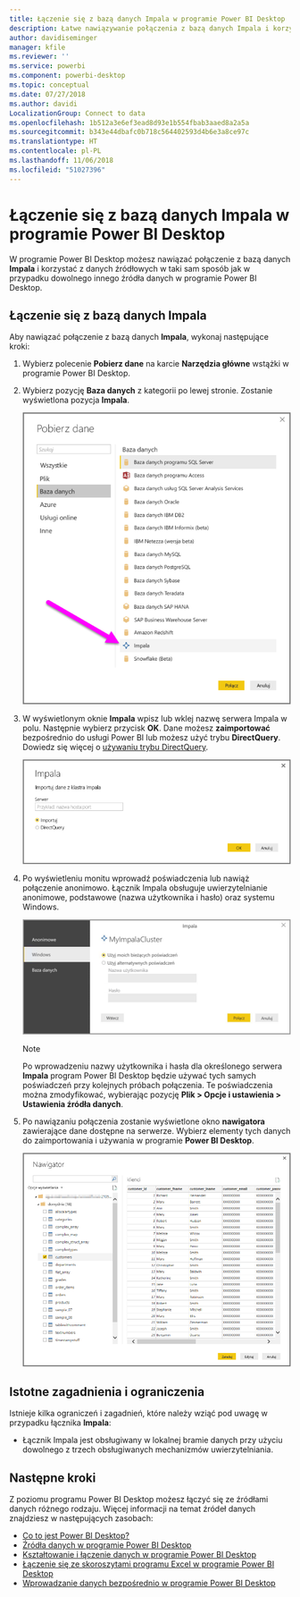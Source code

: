 ```yaml
---
title: Łączenie się z bazą danych Impala w programie Power BI Desktop
description: Łatwe nawiązywanie połączenia z bazą danych Impala i korzystanie z niej w programie Power BI Desktop
author: davidiseminger
manager: kfile
ms.reviewer: ''
ms.service: powerbi
ms.component: powerbi-desktop
ms.topic: conceptual
ms.date: 07/27/2018
ms.author: davidi
LocalizationGroup: Connect to data
ms.openlocfilehash: 1b512a3e6ef3ead8d93e1b554fbab3aaed8a2a5a
ms.sourcegitcommit: b343e44dbafc0b718c564402593d4b6e3a8ce97c
ms.translationtype: HT
ms.contentlocale: pl-PL
ms.lasthandoff: 11/06/2018
ms.locfileid: "51027396"
---
```

# <a name="connect-to-an-impala-database-in-power-bi-desktop"></a>Łączenie się z bazą danych Impala w programie Power BI Desktop
W programie Power BI Desktop możesz nawiązać połączenie z bazą danych **Impala** i korzystać z danych źródłowych w taki sam sposób jak w przypadku dowolnego innego źródła danych w programie Power BI Desktop.

## <a name="connect-to-an-impala-database"></a>Łączenie się z bazą danych Impala
Aby nawiązać połączenie z bazą danych **Impala**, wykonaj następujące kroki: 

1. Wybierz polecenie **Pobierz dane** na karcie **Narzędzia główne** wstążki w programie Power BI Desktop. 

2. Wybierz pozycję **Baza danych** z kategorii po lewej stronie. Zostanie wyświetlona pozycja **Impala**.

    ![Pobierz dane](media/desktop-connect-impala/connect_impala_2.png)

3. W wyświetlonym oknie **Impala** wpisz lub wklej nazwę serwera Impala w polu. Następnie wybierz przycisk **OK**. Dane możesz **zaimportować** bezpośrednio do usługi Power BI lub możesz użyć trybu **DirectQuery**. Dowiedz się więcej o [używaniu trybu DirectQuery](desktop-use-directquery.md).

    ![Okno Impala](media/desktop-connect-impala/connect_impala_3a.png)

4. Po wyświetleniu monitu wprowadź poświadczenia lub nawiąż połączenie anonimowo. Łącznik Impala obsługuje uwierzytelnianie anonimowe, podstawowe (nazwa użytkownika i hasło) oraz systemu Windows.

    ![Łącznik Impala](media/desktop-connect-impala/connect_impala_4.png)

    > [!NOTE]
    > Po wprowadzeniu nazwy użytkownika i hasła dla określonego serwera **Impala** program Power BI Desktop będzie używać tych samych poświadczeń przy kolejnych próbach połączenia. Te poświadczenia można zmodyfikować, wybierając pozycję **Plik > Opcje i ustawienia > Ustawienia źródła danych**.


5. Po nawiązaniu połączenia zostanie wyświetlone okno **nawigatora** zawierające dane dostępne na serwerze. Wybierz elementy tych danych do zaimportowania i używania w programie **Power BI Desktop**.

    ![Okno Nawigator](media/desktop-connect-impala/connect_impala_5.png)

## <a name="considerations-and-limitations"></a>Istotne zagadnienia i ograniczenia
Istnieje kilka ograniczeń i zagadnień, które należy wziąć pod uwagę w przypadku łącznika **Impala**:

* Łącznik Impala jest obsługiwany w lokalnej bramie danych przy użyciu dowolnego z trzech obsługiwanych mechanizmów uwierzytelniania.

## <a name="next-steps"></a>Następne kroki
Z poziomu programu Power BI Desktop możesz łączyć się ze źródłami danych różnego rodzaju. Więcej informacji na temat źródeł danych znajdziesz w następujących zasobach:

* [Co to jest Power BI Desktop?](desktop-what-is-desktop.md)
* [Źródła danych w programie Power BI Desktop](desktop-data-sources.md)
* [Kształtowanie i łączenie danych w programie Power BI Desktop](desktop-shape-and-combine-data.md)
* [Łączenie się ze skoroszytami programu Excel w programie Power BI Desktop](desktop-connect-excel.md)   
* [Wprowadzanie danych bezpośrednio w programie Power BI Desktop](desktop-enter-data-directly-into-desktop.md)   


